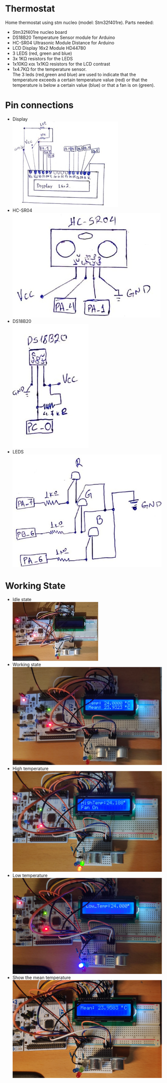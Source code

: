 # Thermostat
Home thermostat using stm nucleo (model: Stm32f401re). Parts needed:
- Stm32f401re nucleo board
- DS18B20 Temperature Sensor module for Arduino
- HC-SR04 Ultrasonic Module Distance for Arduino
- LCD Display 16x2 Module HD44780
- 3 LEDS (red, green and blue)
- 3x 1KΩ resistors for the LEDS
- 1x10KΩ και 1x1KΩ resistors for the LCD contrast
- 1x4.7KΩ for the temperature sensor.  
The 3 leds (red,green and blue) are used to indicate that the temperature exceeds a certain temperature value (red) or that the temperature is below a certain value (blue) or that a fan is on (green).

# Pin connections
- Display  
![Display](https://github.com/doinakis/Thermostat/blob/main/photos/Display.jpg)
- HC-SR04  
![hcsr04](https://github.com/doinakis/Thermostat/blob/main/photos/HC-SR04.jpg)
- DS18B20  
![ds18B20](https://github.com/doinakis/Thermostat/blob/main/photos/DS18B20.jpg)
- LEDS  
![leds](https://github.com/doinakis/Thermostat/blob/main/photos/RGB.jpg)


# Working State
- Idle state  
![Display](https://github.com/doinakis/Thermostat/blob/main/photos/idle_state.jpg)
- Working state  
![Display](https://github.com/doinakis/Thermostat/blob/main/photos/Working%20state.jpg)
- High temperature  
![Display](https://github.com/doinakis/Thermostat/blob/main/photos/High_Temp.jpg)
- Low temperature  
![Display](https://github.com/doinakis/Thermostat/blob/main/photos/Low_Temp.jpg)
- Show the mean temperature  
![Display](https://github.com/doinakis/Thermostat/blob/main/photos/Mean.jpg)
